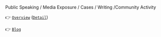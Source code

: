 Public Speaking / Media Exposure / Cases / Writing /Community Activity

:point_right: [```Overview```](/OVERVIEW.md) ([```Detail```](/DETAIL.md))

:point_right: [```Blog```](https://propwave.jp/)
